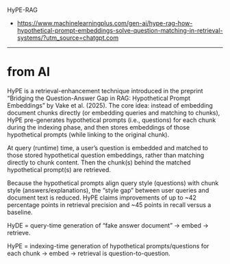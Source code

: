 
HyPE-RAG

- https://www.machinelearningplus.com/gen-ai/hype-rag-how-hypothetical-prompt-embeddings-solve-question-matching-in-retrieval-systems/?utm_source=chatgpt.com


---
# from AI

  HyPE is a retrieval-enhancement technique introduced in the preprint “Bridging the Question-Answer Gap in RAG: Hypothetical Prompt Embeddings” by Vake et al. (2025). The core idea: instead of embedding document chunks directly (or embedding queries and matching to chunks), HyPE pre-generates hypothetical prompts (i.e., questions) for each chunk during the indexing phase, and then stores embeddings of those hypothetical prompts (while linking to the original chunk).

  At query (runtime) time, a user’s question is embedded and matched to those stored hypothetical question embeddings, rather than matching directly to chunk content. Then the chunk(s) behind the matched hypothetical prompt(s) are retrieved.

  Because the hypothetical prompts align query style (questions) with chunk style (answers/explanations), the “style gap” between user queries and document text is reduced. HyPE claims improvements of up to ~42 percentage points in retrieval precision and ~45 points in recall versus a baseline.

HyDE = query-time generation of “fake answer document” → embed → retrieve.

HyPE = indexing-time generation of hypothetical prompts/questions for each chunk → embed → retrieval is question-to-question.
